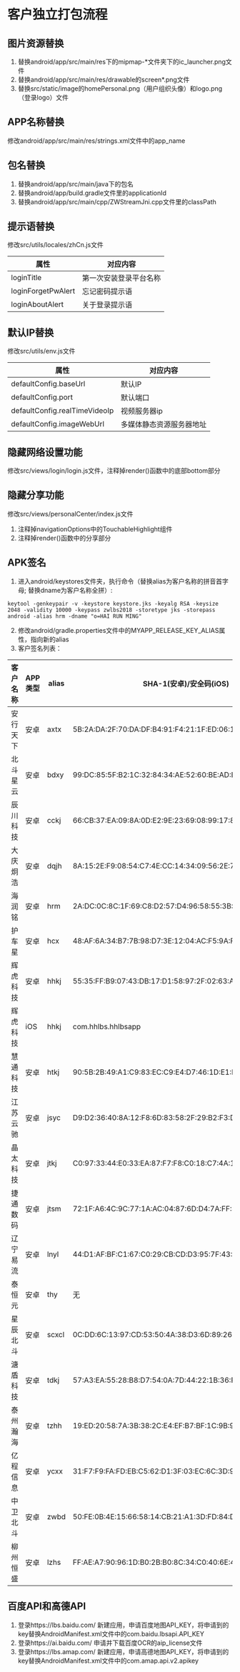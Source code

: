# 客户独立打包流程
## 图片资源替换
1. 替换android/app/src/main/res下的mipmap-*文件夹下的ic_launcher.png文件
2. 替换android/app/src/main/res/drawable的screen*.png文件
3. 替换src/static/image的homePersonal.png（用户组织头像）和logo.png（登录logo）文件
## APP名称替换
修改android/app/src/main/res/strings.xml文件中的app_name
## 包名替换
1. 替换android/app/src/main/java下的包名
2. 替换android/app/build.gradle文件里的applicationId
3. 替换android/app/src/main/cpp/ZWStreamJni.cpp文件里的classPath
## 提示语替换
修改src/utils/locales/zhCn.js文件

| 属性               | 对应内容               |
| ------------------ | ---------------------- |
| loginTitle         | 第一次安装登录平台名称 |
| loginForgetPwAlert | 忘记密码提示语         |
| loginAboutAlert    | 关于登录提示语         |
## 默认IP替换
修改src/utils/env.js文件

| 属性                          | 对应内容                 |
| ----------------------------- | ------------------------ |
| defaultConfig.baseUrl         | 默认IP                   |
| defaultConfig.port            | 默认端口                 |
| defaultConfig.realTimeVideoIp | 视频服务器ip             |
| defaultConfig.imageWebUrl     | 多媒体静态资源服务器地址 |
## 隐藏网络设置功能
修改src/views/login/login.js文件，注释掉render()函数中的底部bottom部分
## 隐藏分享功能
修改src/views/personalCenter/index.js文件
1. 注释掉navigationOptions中的TouchableHighlight组件
2. 注释掉render()函数中的分享部分
## APK签名
1. 进入android/keystores文件夹，执行命令（替换alias为客户名称的拼音首字母; 替换dname为客户名称全拼）:
```
keytool -genkeypair -v -keystore keystore.jks -keyalg RSA -keysize 2048 -validity 10000 -keypass zwlbs2018 -storetype jks -storepass android -alias hrm -dname "o=HAI RUN MING"
```
2. 修改android/gradle.properties文件中的MYAPP_RELEASE_KEY_ALIAS属性，指向新的alias
3. 客户签名列表：

| 客户名称 | APP类型 | alias | SHA-1(安卓)/安全码(iOS)                                     | 百度地图key                      | 高德地图key                      |
| -------- | ------- | ----- | ----------------------------------------------------------- | -------------------------------- | -------------------------------- |
| 安行天下 | 安卓    | axtx  | 5B:2A:DA:2F:70:DA:DF:B4:91:F4:21:1F:ED:06:17:12:9E:5D:D7:C9 | K74EAdF1WHMmGGvdLXG1Il5MWsLGi0Bq | adea4295eeedd135cb213244079b3d00 |
| 北斗星云 | 安卓    | bdxy  | 99:DC:85:5F:B2:1C:32:84:34:AE:52:60:BE:AD:E7:D0:A3:12:88:11 | NfTSYHElnyymqrE3T0qsDFi9b5G4M6NQ | b975edd7a7e9ba7fc1b59e918b69f404 |
| 辰川科技 | 安卓    | cckj  | 66:CB:37:EA:09:8A:0D:E2:9E:23:69:08:99:17:89:FD:12:8D:70:C8 | EiM9DLOvirB1BSmNhK3zPvjkLfosW928 | 6d05b8c4b3023e1e0435855045a7fc5f |
| 大庆炯浩 | 安卓    | dqjh  | 8A:15:2E:F9:08:54:C7:4E:CC:14:34:09:56:2E:75:43:39:17:92:8A | EtMNZUYed5p7AzFxoyafoxXelHPFsrUU | 2914504665b0b9d3ddb3d23b10c984c9 |
| 海润铭   | 安卓    | hrm   | 2A:DC:0C:8C:1F:69:C8:D2:57:D4:96:58:55:3B:42:CB:BF:8D:89:27 | h6lSg9sF2Ix28tEEzfy1PGsEwY5tqunP | bf837e9ba40d26327bcdc62eccecf0f2 |
| 护车星   | 安卓    | hcx   | 48:AF:6A:34:B7:7B:98:D7:3E:12:04:AC:F5:9A:FF:9E:4A:9A:42:0C | 无                               | 无                               |
| 辉虎科技 | 安卓    | hhkj  | 55:35:FF:B9:07:43:DB:17:D1:58:97:2F:02:63:A0:D5:F8:F1:32:1F | mUFq72nk13p8PWSasXV2RuYfESbVRGZf | 98e9c9fa52acfa41c763cd0e0619c3cc |
| 辉虎科技 | iOS     | hhkj  | com.hhlbs.hhlbsapp                                          | Wko4IZgOk3VsPKG3Qa2mTEjdOSfhvyGx | 434d3e663c98cb6b7c6a2324315edbef |
| 慧通科技 | 安卓    | htkj  | 90:5B:2B:49:A1:C9:83:EC:C9:E4:D7:46:1D:E1:EF:52:2F:67:CB:3D | 77LPRWb9buWlEfVPP5kMdhSqNiPYZw7q | ab8badbaf2dae2c48fe6f2bf2f2a50d1 |
| 江苏云驰 | 安卓    | jsyc  | D9:D2:36:40:8A:12:F8:6D:83:58:2F:29:B2:F3:D9:EE:6C:19:37:93 | euRUyycCqKfVeh60GLCWdexCKa1DMr30 | 0811d3dc4681fea2e67fdee85541fc51 |
| 晶太科技 | 安卓    | jtkj  | C0:97:33:44:E0:33:EA:87:F7:F8:C0:18:C7:4A:1A:90:74:5A:EF:D5 | FBZD6z3dal6yy6uaNU7XREBxHqxCOl8X | 6c197080e35e4444acb1aee94ab72b9e |
| 捷通数码 | 安卓    | jtsm  | 72:1F:A6:4C:9C:77:1A:AC:04:87:6D:D4:7A:FF:31:6B:EC:67:EB:8C | QKewW1AXDvv79TZiZ6WHINi18CIaS91H | e30f269f7aed015c3a73acb7a600ff42 |
| 辽宁易流 | 安卓    | lnyl  | 44:D1:AF:BF:C1:67:C0:29:CB:CD:D3:95:7F:43:48:DA:B7:59:91:2C | r5GeEWiwDjusERLprfSGzT5vrFM7ETGm | 663f4c01e57f4edba11318e0054686af |
| 泰恒元   | 安卓    | thy   | 无                                                          | 无                               | 无                               |
| 星辰北斗 | 安卓    | scxcl | 0C:DD:6C:13:97:CD:53:50:4A:38:D3:6D:89:26:B8:B8:7E:62:DF:06 | V0FwC8x1ERSC3YO3dMEZZ7HZKyrW63w1 | 816111d74dbf84b57d02e7d97839e5f2 |
| 溏盾科技 | 安卓    | tdkj  | 57:A3:EA:55:28:B8:D7:54:0A:7D:44:22:1B:36:FE:87:2C:B9:CD:08 | zxQPXUYKSitFsWAlfKmjQEiHsYRDY621 | 02d5d23bb618a814aefd19cad4eaa7c4 |
| 泰州瀚海 | 安卓    | tzhh  | 19:ED:20:58:7A:3B:38:2C:E4:EF:B7:BF:1C:9B:9D:81:FE:65:9F:78 | WibnwTnXRZBnqY3CtYtfhcTovvcbqGGo | 1c5fca476feaacc3df4fa42cdc1407b9 |
| 亿程信息 | 安卓    | ycxx  | 31:F7:F9:FA:FD:EB:C5:62:D1:3F:03:EC:6C:3D:9C:A1:66:9E:07:60 | y4W4iU4GzK2SqMHu72eLbP5CTn5Trkiz | 7375a7a585f65df884e1c5f8570306eb |
| 中卫北斗 | 安卓    | zwbd  | 50:FE:0B:4E:15:66:58:14:CB:21:A1:3D:FD:84:D5:CD:23:7A:B9:CC | 0mDTS5OiLCCW80AOe1xaAvdFpkgXuh3e | 36651da4d617ccd0354bad6e24e521b6 |
| 柳州恒盛 | 安卓    | lzhs  | FF:AE:A7:90:96:1D:B0:2B:B0:8C:34:C0:40:6E:46:A7:EF:58:5A:13 | PocqNECucAC8lGVn6twN7MRescT0U8Et | 8fec33a933904b2947a59cc84f2f052c |
## 百度API和高德API
1. 登录https://lbs.baidu.com/ 新建应用，申请百度地图API_KEY，将申请到的key替换AndroidManifest.xml文件中的com.baidu.lbsapi.API_KEY
2. 登录https://ai.baidu.com/ 申请并下载百度OCR的aip_license文件
3. 登录https://lbs.amap.com/ 新建应用，申请高德地图API_KEY，将申请到的key替换AndroidManifest.xml文件中的com.amap.api.v2.apikey
